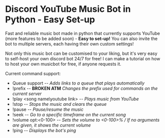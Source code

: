 # Discord YouTube Music Bot in Python - Easy Set-up
Fast and reliable music bot made in python that currently supports YouTube (more features to be added soon) - **Easy to set-up!**
You can also invite the bot to multiple servers, each having their own custom settings!


Not only this music bot can be customised to your liking, but it's very easy to self-host your own discord bot 24/7 for free! I can make a tutorial on how to host your own musicbot for free, if anyone requests it.

Current command support:
- Queue support -- *Adds links to a queue that plays automatically*
- !prefix -- **BROKEN ATM** *Changes the prefix used for commands on the current server*
- !play <song name\youtube link> -- *Plays music from YouTube*
- !stop -- *Stops the music and clears the queue*
- !pause -- *Pause/resume the music*
- !seek <seconds> -- *Go to a specific timeframe on the current song*
- !volume opt:<0-100> -- *Sets the volume to <0-100>% / If no arguments are given, it shows the current volume*
- !ping -- *Displays the bot's ping*